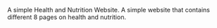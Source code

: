 A simple Health and Nutrition Website.
A simple website that contains different 8 pages on health and nutrition.
